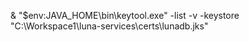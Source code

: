 & "$env:JAVA_HOME\bin\keytool.exe" -list -v -keystore "C:\Workspace1\luna-services\certs\lunadb.jks"